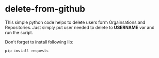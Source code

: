# delete-from-github

This simple python code helps to delete users form Orgainsations and Repositories. Just simply put user needed to delete to **USERNAME** var and run the script. 

Don't forget to install following lib:

````
pip install requests
````